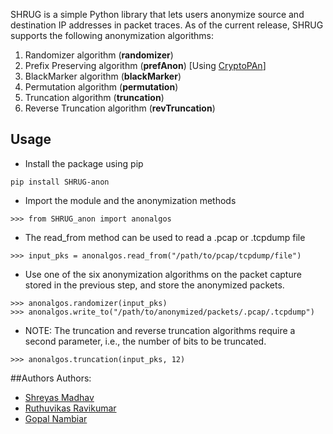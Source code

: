 SHRUG is a simple Python library that lets users anonymize source and destination IP addresses in packet traces. As of the current release, SHRUG supports the following anonymization algorithms:

1. Randomizer algorithm (**randomizer**)
2. Prefix Preserving algorithm (**prefAnon**) [Using [CryptoPAn](https://github.com/Yawning/cryptopan)]
3. BlackMarker algorithm (**blackMarker**)
4. Permutation algorithm (**permutation**)
5. Truncation algorithm (**truncation**)
6. Reverse Truncation algorithm (**revTruncation**)

## Usage
- Install the package using pip
```
pip install SHRUG-anon
```

- Import the module and the anonymization methods
```
>>> from SHRUG_anon import anonalgos
```

- The read_from method can be used to read a .pcap or .tcpdump file
```
>>> input_pks = anonalgos.read_from("/path/to/pcap/tcpdump/file")
```

- Use one of the six anonymization algorithms on the packet capture stored in the previous step, and store the anonymized packets.
```
>>> anonalgos.randomizer(input_pks)
>>> anonalgos.write_to("/path/to/anonymized/packets/.pcap/.tcpdump")
```

- NOTE: The truncation and reverse truncation algorithms require a second parameter, i.e., the number of bits to be truncated.
```
>>> anonalgos.truncation(input_pks, 12)
```

##Authors
Authors:
- [Shreyas Madhav](https://github.com/shreyas-madhav)
- [Ruthuvikas Ravikumar](https://github.com/Ruthuvikas)
- [Gopal Nambiar](https://github.com/gopuman)
